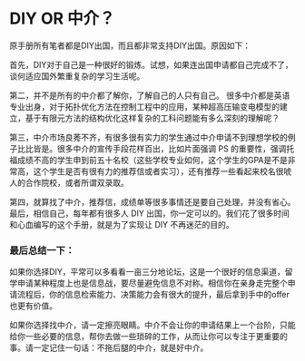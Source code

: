 # DIY OR 中介？

&#x20;   原手册所有笔者都是DIY出国，而且都非常支持DIY出国。原因如下：&#x20;

&#x20;   首先，DIY对于自己是一种很好的锻炼。试想，如果连出国申请都自己完成不了，谈何适应国外繁重复杂的学习生活呢。

&#x20;   第二，并不是所有的中介都了解你，了解自己的人只有自己。 很多中介都是英语专业出身，对于拓扑优化方法在控制工程中的应用，某种超高压输变电模型的建立，基于有限元方法的结构优化这样复杂的工科问题能有多么深刻的理解呢？

&#x20;   第三，中介市场良莠不齐，有很多很有实力的学生通过中介申请不到理想学校的例子比比皆是。很多中介的宣传手段花样百出，比如片面强调 PS 的重要性，强调托福成绩不高的学生申到前五十名校（这些学校专业如何，这个学生的GPA是不是非常高，这个学生是否有很有力的推荐信或者实习），还有推荐一些看起来校名很唬人的合作院校，或者所谓双录取。

&#x20;   第四，就算找了中介，推荐信，成绩单等很多事情还是要自己处理，并没有省心。最后，相信自己，每年都有很多人 DIY 出国，你一定可以的。我们花了很多时间和心血编写的这个手册，就是为了实现让 DIY 不再迷茫的目的。

&#x20;  &#x20;

### 最后总结一下：

&#x20;   如果你选择DIY，平常可以多看看一亩三分地论坛，这是一个很好的信息渠道，留学申请某种程度上也是信息战，要尽量避免信息不对称。相信你在亲身走完整个申请流程后，你的信息检索能力、决策能力会有很大的提升，最后拿到手中的offer也更有价值。

&#x20;   如果你选择找中介，请一定擦亮眼睛。中介不会让你的申请结果上一个台阶，只能给你一些必要的信息，帮你去做一些琐碎的工作，从而让你可以专注于更重要的事。请一定记住一句话：不拖后腿的中介，就是好中介。
